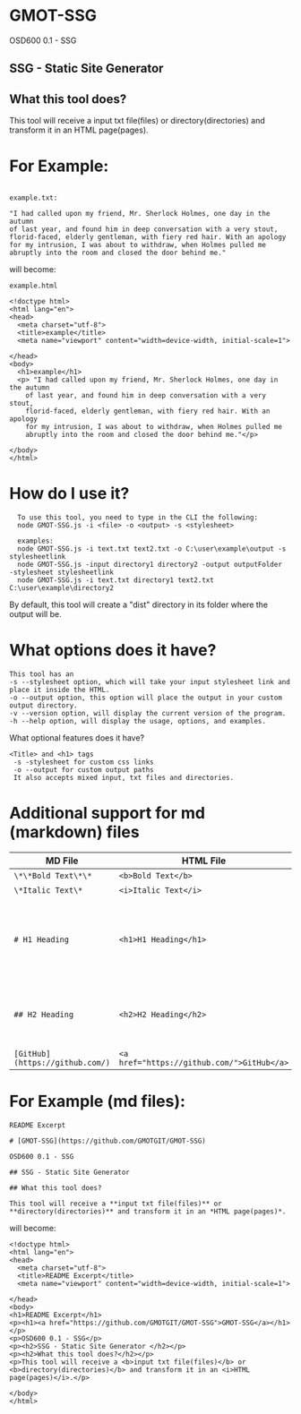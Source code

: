# GMOT-SSG
OSD600 0.1 - SSG

## SSG - Static Site Generator 


## What this tool does?
  This tool will receive a input txt file(files) or directory(directories) and transform it in an HTML page(pages).
  
# For Example:
  ```

 example.txt:
 
 "I had called upon my friend, Mr. Sherlock Holmes, one day in the autumn
of last year, and found him in deep conversation with a very stout,
florid-faced, elderly gentleman, with fiery red hair. With an apology
for my intrusion, I was about to withdraw, when Holmes pulled me
abruptly into the room and closed the door behind me."
```
will become:
```
example.html

<!doctype html>
<html lang="en">
<head>
  <meta charset="utf-8">
  <title>example</title>
  <meta name="viewport" content="width=device-width, initial-scale=1">

</head>
<body>
  <h1>example</h1>
  <p> "I had called upon my friend, Mr. Sherlock Holmes, one day in the autumn
    of last year, and found him in deep conversation with a very stout,
    florid-faced, elderly gentleman, with fiery red hair. With an apology
    for my intrusion, I was about to withdraw, when Holmes pulled me
    abruptly into the room and closed the door behind me."</p>

</body>
</html>
 ```

# How do I use it?
```
  To use this tool, you need to type in the CLI the following:
  node GMOT-SSG.js -i <file> -o <output> -s <stylesheet>
  
  examples:
  node GMOT-SSG.js -i text.txt text2.txt -o C:\user\example\output -s stylesheetlink
  node GMOT-SSG.js -input directory1 directory2 -output outputFolder  -stylesheet stylesheetlink
  node GMOT-SSG.js -i text.txt directory1 text2.txt C:\user\example\directory2   
  ```
  
By default, this tool will create a "dist" directory in its folder where the output will be.
  
  # What options does it have?
  ```
  This tool has an
  -s --stylesheet option, which will take your input stylesheet link and place it inside the HTML.
  -o --output option, this option will place the output in your custom output directory.
  -v --version option, will display the current version of the program.
  -h --help option, will display the usage, options, and examples.
  
  ```
  What optional features does it have?
  ```
  <Title> and <h1> tags
   -s -stylesheet for custom css links
   -o --output for custom output paths
   It also accepts mixed input, txt files and directories.
   ```
   
# Additional support for md (markdown) files

| MD File | HTML File | Webpage |
| ------------- | ------------- | ------------- |
| ```\*\*Bold Text\*\*``` | ```<b>Bold Text</b>``` | **Bold Text** |
| ```\*Italic Text\*``` | ```<i>Italic Text</i>``` | *Italic Text* |
| ```# H1 Heading``` | ```<h1>H1 Heading</h1>``` | <h1>H1 Heading</h1> |
| ```## H2 Heading``` | ```<h2>H2 Heading</h2>``` | <h2>H2 Heading</h2> |
| ```[GitHub](https://github.com/)``` | ```<a href="https://github.com/">GitHub</a>``` | [GitHub](https://github.com/) |

# For Example (md files):
```
README Excerpt

# [GMOT-SSG](https://github.com/GMOTGIT/GMOT-SSG)

OSD600 0.1 - SSG

## SSG - Static Site Generator 

## What this tool does?

This tool will receive a **input txt file(files)** or **directory(directories)** and transform it in an *HTML page(pages)*.
```

will become:

```
<!doctype html>
<html lang="en">
<head>
  <meta charset="utf-8">
  <title>README Excerpt</title>
  <meta name="viewport" content="width=device-width, initial-scale=1">

</head>
<body>
<h1>README Excerpt</h1>
<p><h1><a href="https://github.com/GMOTGIT/GMOT-SSG">GMOT-SSG</a></h1></p>
<p>OSD600 0.1 - SSG</p>
<p><h2>SSG - Static Site Generator </h2></p>
<p><h2>What this tool does?</h2></p>
<p>This tool will receive a <b>input txt file(files)</b> or <b>directory(directories)</b> and transform it in an <i>HTML page(pages)</i>.</p>

</body>
</html>
```
  
